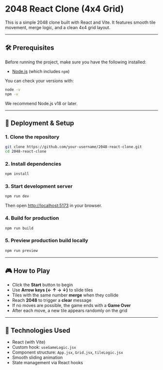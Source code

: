 # 2048 React Clone (4x4 Grid)

This is a simple 2048 clone built with React and Vite. It features smooth tile movement, merge logic, and a clean 4x4 grid layout.

---

## 🛠 Prerequisites

Before running the project, make sure you have the following installed:
- [Node.js](https://nodejs.org/) (which includes `npm`)

You can check your versions with:

```bash
node -v
npm -v
```

We recommend Node.js v18 or later.

---

## 🚀 Deployment & Setup

### 1. Clone the repository

```bash
git clone https://github.com/your-username/2048-react-clone.git
cd 2048-react-clone
```

### 2. Install dependencies

```bash
npm install
```

### 3. Start development server

```bash
npm run dev
```

Then open [http://localhost:5173](http://localhost:5173) in your browser.

### 4. Build for production

```bash
npm run build
```

### 5. Preview production build locally

```bash
npm run preview
```

---

## 🎮 How to Play

- Click the **Start** button to begin
- Use **Arrow keys (← ↑ → ↓)** to slide tiles
- Tiles with the same number **merge** when they collide
- Reach **2048** to trigger a **clear** message
- If no moves are possible, the game ends with a **Game Over**
- After each move, a new tile appears randomly on the grid

---

## 🧱 Technologies Used

- React (with Vite)
- Custom hook: `useGameLogic.jsx`
- Component structure: `App.jsx`, `Grid.jsx`, `tileLogic.jsx`
- Smooth sliding animation
- State management via React hooks
